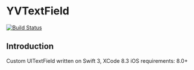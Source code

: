 # YVTextField

[![Build Status](https://travis-ci.org/Shadberrow/YVTextField.svg?branch=master)](https://travis-ci.org/Shadberrow/YVTextField.svg?branch=master)

## Introduction

Custom UITextField written on Swift 3, XCode 8.3
iOS requirements: 8.0+
